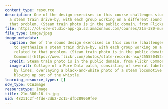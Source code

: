 ```yaml
---
content_type: resource
description: One of the design exercises in this course challenges students to synthesize
  a steam train drive-by, with each group working on a different sound related to
  that problem. (Steam train photo is in the public domain, from Flickr Commons <https://www.flickr.com/photos/state-records-nsw/2555504524/>)
file: https://ol-ocw-studio-app-qa.s3.amazonaws.com/courses/21m-380-music-and-technology-sound-design-spring-2016/48211c2f4fde3db22c15dfb289069fe0_21m-380s16-th.jpg
file_type: image/jpeg
image_metadata:
  caption: One of the sound design exercises in this course [challenges students](/courses/21m-380-music-and-technology-sound-design-spring-2016/pages/instructor-insights/learning-actively-in-groups)
    to synthesize a steam train drive-by, with each group working on a different sound
    related to that problem. (Steam train photo is in the public domain, from [Flickr
    Commons](https://www.flickr.com/photos/state-records-nsw/2555504524/).)
  credit: Steam train photo is in the public domain, from Flickr Commons )
  image-alt: Collage of a Pure Data patch, consisting of several labeled boxes connected
    by lines, overlaying a black-and-white photo of a steam locomotive with steam
    blowing up out of the whistle.
learning_resource_types: []
ocw_type: OCWImage
resourcetype: Image
title: 21m-380s16-th.jpg
uid: 48211c2f-4fde-3db2-2c15-dfb289069fe0
---
```

